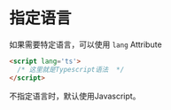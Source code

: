 # 指定语言

如果需要特定语言，可以使用 `lang` Attribute

```html
<script lang='ts'>
  /* 这里就是Typescript语法  */
</script>
```

不指定语言时，默认使用Javascript。
